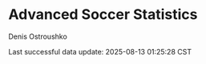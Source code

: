 # Advanced Soccer Statistics
Denis Ostroushko

<!-- gfm -->

Last successful data update: 2025-08-13 01:25:28 CST
